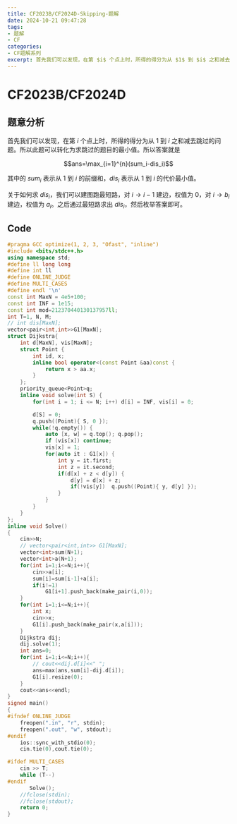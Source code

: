 ```yaml
---
title: CF2023B/CF2024D-Skipping-题解
date: 2024-10-21 09:47:28
tags:
- 题解
- CF
categories:
- CF题解系列
excerpt: 首先我们可以发现，在第 $i$ 个点上时，所得的得分为从 $1$ 到 $i$ 之和减去跳过的问题。所以此题可以转化为求跳过的题目的最小值。所以答案
---
```

# CF2023B/CF2024D
## 题意分析
首先我们可以发现，在第 $i$ 个点上时，所得的得分为从 $1$ 到 $i$ 之和减去跳过的问题。所以此题可以转化为求跳过的题目的最小值。所以答案就是

$$ans=\max_{i=1}^{n}(sum_i-dis_i)$$

其中的 $sum_i$ 表示从 $1$ 到 $i$ 的前缀和，$dis_i$ 表示从 $1$ 到 $i$ 的代价最小值。

关于如何求 $dis_i$，我们可以建图跑最短路，对 $i\rightarrow i-1$ 建边，权值为 $0$，对 $i\rightarrow b_i$ 建边，权值为 $a_i$。之后通过最短路求出 $dis_i$，然后枚举答案即可。
## Code
```cpp
#pragma GCC optimize(1, 2, 3, "Ofast", "inline")
#include <bits/stdc++.h>
using namespace std;
#define ll long long
#define int ll
#define ONLINE_JUDGE
#define MULTI_CASES
#define endl '\n'
const int MaxN = 4e5+100;
const int INF = 1e15;
const int mod=212370440130137957ll;
int T=1, N, M;
// int dis[MaxN];
vector<pair<int,int>>G1[MaxN];
struct Dijkstra{
	int d[MaxN], vis[MaxN];
	struct Point {
		int id, x;
		inline bool operator<(const Point &aa)const {
			return x > aa.x;
		}
	};
	priority_queue<Point>q;
	inline void solve(int S) {
		for(int i = 1; i <= N; i++) d[i] = INF, vis[i] = 0;

		d[S] = 0;
		q.push((Point){ S, 0 });
		while(!q.empty()) {
			auto [x, w] = q.top(); q.pop();
			if (vis[x]) continue;
			vis[x] = 1;
			for(auto it : G1[x]) {
				int y = it.first;
				int z = it.second;
				if(d[x] + z < d[y]) {
					d[y] = d[x] + z;
					if(!vis[y])  q.push((Point){ y, d[y] });
				}
			}
		}
	}
};
inline void Solve()
{
	cin>>N;
    // vector<pair<int,int>> G1[MaxN];
    vector<int>sum(N+1);
    vector<int>a(N+1);
    for(int i=1;i<=N;i++){
        cin>>a[i];
        sum[i]=sum[i-1]+a[i];
        if(i!=1)
            G1[i+1].push_back(make_pair(i,0));
    }
    for(int i=1;i<=N;i++){
        int x;
        cin>>x;
        G1[i].push_back(make_pair(x,a[i]));
    }
    Dijkstra dij;
    dij.solve(1);
    int ans=0;
    for(int i=1;i<=N;i++){
        // cout<<dij.d[i]<<" ";
        ans=max(ans,sum[i]-dij.d[i]);
        G1[i].resize(0);
    }
    cout<<ans<<endl;
}
signed main()
{
#ifndef ONLINE_JUDGE
    freopen(".in", "r", stdin);
    freopen(".out", "w", stdout);
#endif
    ios::sync_with_stdio(0);
    cin.tie(0),cout.tie(0);

#ifdef MULTI_CASES
    cin >> T;
    while (T--)
#endif
       Solve();
    //fclose(stdin);
    //fclose(stdout);
    return 0;
}
```